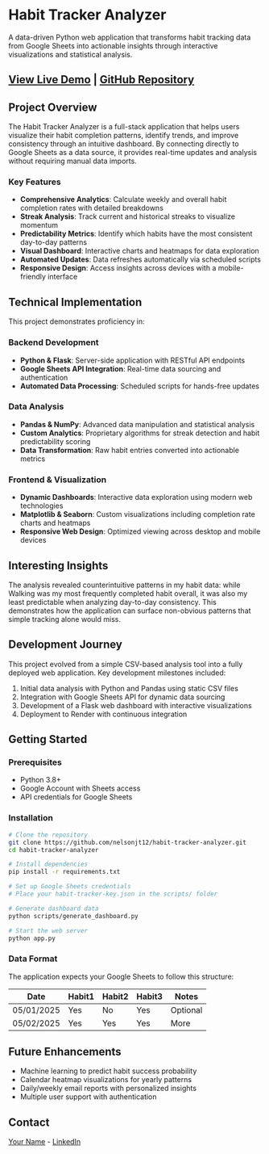 # Habit Tracker Analyzer

A data-driven Python web application that transforms habit tracking data from Google Sheets into actionable insights through interactive visualizations and statistical analysis.

## [View Live Demo](https://habit-tracker-analyzer.onrender.com) | [GitHub Repository](https://github.com/nelsonjt12/habit-tracker-analyzer)

## Project Overview

The Habit Tracker Analyzer is a full-stack application that helps users visualize their habit completion patterns, identify trends, and improve consistency through an intuitive dashboard. By connecting directly to Google Sheets as a data source, it provides real-time updates and analysis without requiring manual data imports.

### Key Features

- **Comprehensive Analytics**: Calculate weekly and overall habit completion rates with detailed breakdowns
- **Streak Analysis**: Track current and historical streaks to visualize momentum
- **Predictability Metrics**: Identify which habits have the most consistent day-to-day patterns
- **Visual Dashboard**: Interactive charts and heatmaps for data exploration
- **Automated Updates**: Data refreshes automatically via scheduled scripts
- **Responsive Design**: Access insights across devices with a mobile-friendly interface

## Technical Implementation

This project demonstrates proficiency in:

### Backend Development
- **Python & Flask**: Server-side application with RESTful API endpoints
- **Google Sheets API Integration**: Real-time data sourcing and authentication
- **Automated Data Processing**: Scheduled scripts for hands-free updates

### Data Analysis
- **Pandas & NumPy**: Advanced data manipulation and statistical analysis
- **Custom Analytics**: Proprietary algorithms for streak detection and habit predictability scoring
- **Data Transformation**: Raw habit entries converted into actionable metrics

### Frontend & Visualization
- **Dynamic Dashboards**: Interactive data exploration using modern web technologies
- **Matplotlib & Seaborn**: Custom visualizations including completion rate charts and heatmaps
- **Responsive Web Design**: Optimized viewing across desktop and mobile devices

## Interesting Insights

The analysis revealed counterintuitive patterns in my habit data: while Walking was my most frequently completed habit overall, it was also my least predictable when analyzing day-to-day consistency. This demonstrates how the application can surface non-obvious patterns that simple tracking alone would miss.

## Development Journey

This project evolved from a simple CSV-based analysis tool into a fully deployed web application. Key development milestones included:

1. Initial data analysis with Python and Pandas using static CSV files
2. Integration with Google Sheets API for dynamic data sourcing
3. Development of a Flask web dashboard with interactive visualizations
4. Deployment to Render with continuous integration

## Getting Started

### Prerequisites
- Python 3.8+
- Google Account with Sheets access
- API credentials for Google Sheets

### Installation

```bash
# Clone the repository
git clone https://github.com/nelsonjt12/habit-tracker-analyzer.git
cd habit-tracker-analyzer

# Install dependencies
pip install -r requirements.txt

# Set up Google Sheets credentials
# Place your habit-tracker-key.json in the scripts/ folder

# Generate dashboard data
python scripts/generate_dashboard.py

# Start the web server
python app.py
```

### Data Format

The application expects your Google Sheets to follow this structure:

| Date       | Habit1   | Habit2   | Habit3   | Notes     |
|------------|----------|----------|----------|-----------|
| 05/01/2025 | Yes      | No       | Yes      | Optional  |
| 05/02/2025 | Yes      | Yes      | Yes      | More      |

## Future Enhancements

- Machine learning to predict habit success probability
- Calendar heatmap visualizations for yearly patterns
- Daily/weekly email reports with personalized insights
- Multiple user support with authentication

## Contact

[Your Name](mailto:julianntnelson@gmail.com) - [LinkedIn](https://www.linkedin.com/in/juliannnelson/)
